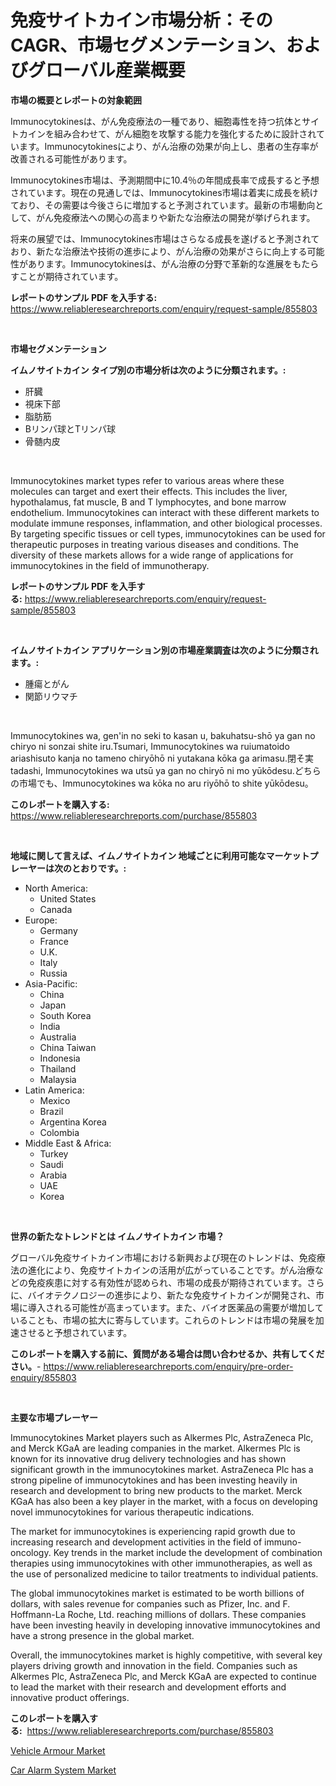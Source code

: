 <p><h1>免疫サイトカイン市場分析：そのCAGR、市場セグメンテーション、およびグローバル産業概要</h1></p><p><strong>市場の概要とレポートの対象範囲</strong></p>
<p><p>Immunocytokinesは、がん免疫療法の一種であり、細胞毒性を持つ抗体とサイトカインを組み合わせて、がん細胞を攻撃する能力を強化するために設計されています。Immunocytokinesにより、がん治療の効果が向上し、患者の生存率が改善される可能性があります。</p><p>Immunocytokines市場は、予測期間中に10.4％の年間成長率で成長すると予想されています。現在の見通しでは、Immunocytokines市場は着実に成長を続けており、その需要は今後さらに増加すると予測されています。最新の市場動向として、がん免疫療法への関心の高まりや新たな治療法の開発が挙げられます。</p><p>将来の展望では、Immunocytokines市場はさらなる成長を遂げると予測されており、新たな治療法や技術の進歩により、がん治療の効果がさらに向上する可能性があります。Immunocytokinesは、がん治療の分野で革新的な進展をもたらすことが期待されています。</p></p>
<p><strong>レポートのサンプル PDF を入手する:</strong> <a href="https://www.reliableresearchreports.com/enquiry/request-sample/855803">https://www.reliableresearchreports.com/enquiry/request-sample/855803</a></p>
<p>&nbsp;</p>
<p><strong>市場セグメンテーション</strong></p>
<p><strong>イムノサイトカイン タイプ別の市場分析は次のように分類されます。:</strong></p>
<p><ul><li>肝臓</li><li>視床下部</li><li>脂肪筋</li><li>Bリンパ球とTリンパ球</li><li>骨髄内皮</li></ul></p>
<p>&nbsp;</p>
<p><p>Immunocytokines market types refer to various areas where these molecules can target and exert their effects. This includes the liver, hypothalamus, fat muscle, B and T lymphocytes, and bone marrow endothelium. Immunocytokines can interact with these different markets to modulate immune responses, inflammation, and other biological processes. By targeting specific tissues or cell types, immunocytokines can be used for therapeutic purposes in treating various diseases and conditions. The diversity of these markets allows for a wide range of applications for immunocytokines in the field of immunotherapy.</p></p>
<p><strong>レポートのサンプル PDF を入手する:</strong>&nbsp;<a href="https://www.reliableresearchreports.com/enquiry/request-sample/855803">https://www.reliableresearchreports.com/enquiry/request-sample/855803</a></p>
<p>&nbsp;</p>
<p><strong> イムノサイトカイン アプリケーション別の市場産業調査は次のように分類されます。:</strong></p>
<p><ul><li>腫瘍とがん</li><li>関節リウマチ</li></ul></p>
<p>&nbsp;</p>
<p><p>Immunocytokines wa, gen'in no seki to kasan u, bakuhatsu-shō ya gan no chiryo ni sonzai shite iru.Tsumari, Immunocytokines wa ruiumatoido ariashisuto kanja no tameno chiryōhō ni yutakana kōka ga arimasu.閉そ実tadashi, Immunocytokines wa utsū ya gan no chiryō ni mo yūkōdesu.どちらの市場でも、Immunocytokines wa kōka no aru riyōhō to shite yūkōdesu。</p></p>
<p><strong>このレポートを購入する:</strong>&nbsp; <a href="https://www.reliableresearchreports.com/purchase/855803">https://www.reliableresearchreports.com/purchase/855803</a></p>
<p>&nbsp;</p>
<p><strong>地域に関して言えば、イムノサイトカイン 地域ごとに利用可能なマーケットプレーヤーは次のとおりです。:</strong></p>
<p><ul>
    <li>
        North America:
        <ul>
            <li>United States</li>
            <li>Canada</li>
        </ul>
    </li>
    <li>
        Europe:
        <ul>
            <li>Germany</li>
            <li>France</li>
            <li>U.K.</li>
            <li>Italy</li>
            <li>Russia</li>
        </ul>
    </li>
    <li>
        Asia-Pacific:
        <ul>
            <li>China</li>
            <li>Japan</li>
            <li>South Korea</li>
            <li>India</li>
            <li>Australia</li>
            <li>China Taiwan</li>
            <li>Indonesia</li>
            <li>Thailand</li>
            <li>Malaysia</li>
        </ul>
    </li>
    <li>
        Latin America:
        <ul>
            <li>Mexico</li>
            <li>Brazil</li>
            <li>Argentina Korea</li>
            <li>Colombia</li>
        </ul>
    </li>
    <li>
        Middle East & Africa:
        <ul>
            <li>Turkey</li>
            <li>Saudi</li>
            <li>Arabia</li>
            <li>UAE</li>
            <li>Korea</li>
        </ul>
    </li>
    </ul></p>
<p>&nbsp;</p>
<p><strong>世界の新たなトレンドとは イムノサイトカイン 市場？</strong></p>
<p><p>グローバル免疫サイトカイン市場における新興および現在のトレンドは、免疫療法の進化により、免疫サイトカインの活用が広がっていることです。がん治療などの免疫疾患に対する有効性が認められ、市場の成長が期待されています。さらに、バイオテクノロジーの進歩により、新たな免疫サイトカインが開発され、市場に導入される可能性が高まっています。また、バイオ医薬品の需要が増加していることも、市場の拡大に寄与しています。これらのトレンドは市場の発展を加速させると予想されています。</p></p>
<p><strong>このレポートを購入する前に、質問がある場合は問い合わせるか、共有してください。</strong>- <a href="https://www.reliableresearchreports.com/enquiry/pre-order-enquiry/855803">https://www.reliableresearchreports.com/enquiry/pre-order-enquiry/855803</a></p>
<p>&nbsp;</p>
<p><strong>主要な市場プレーヤー</strong></p>
<p><p>Immunocytokines Market players such as Alkermes Plc, AstraZeneca Plc, and Merck KGaA are leading companies in the market. Alkermes Plc is known for its innovative drug delivery technologies and has shown significant growth in the immunocytokines market. AstraZeneca Plc has a strong pipeline of immunocytokines and has been investing heavily in research and development to bring new products to the market. Merck KGaA has also been a key player in the market, with a focus on developing novel immunocytokines for various therapeutic indications.</p><p>The market for immunocytokines is experiencing rapid growth due to increasing research and development activities in the field of immuno-oncology. Key trends in the market include the development of combination therapies using immunocytokines with other immunotherapies, as well as the use of personalized medicine to tailor treatments to individual patients.</p><p>The global immunocytokines market is estimated to be worth billions of dollars, with sales revenue for companies such as Pfizer, Inc. and F. Hoffmann-La Roche, Ltd. reaching millions of dollars. These companies have been investing heavily in developing innovative immunocytokines and have a strong presence in the global market.</p><p>Overall, the immunocytokines market is highly competitive, with several key players driving growth and innovation in the field. Companies such as Alkermes Plc, AstraZeneca Plc, and Merck KGaA are expected to continue to lead the market with their research and development efforts and innovative product offerings.</p></p>
<p><strong>このレポートを購入する:</strong>&nbsp;&nbsp;<a href="https://www.reliableresearchreports.com/purchase/855803">https://www.reliableresearchreports.com/purchase/855803</a></p>
<p><p><a href="https://extreme-scabiosa-c81.notion.site/Vehicle-Armour-Market-Offers-Provide-Insightful-Data-for-the-Time-Period-from-2024-to-2031-and-also--c7da0c37b4c94a6c855c9fd49ae864cd">Vehicle Armour Market</a></p><p><a href="https://adventurous-uranium-ef9.notion.site/Global-Car-Alarm-System-Market-Size-and-Market-Trends-Insights-and-Projections-from-2024-to-2031-4701995f1e134b47b5ffb8a8c51c7ed6">Car Alarm System Market</a></p></p>